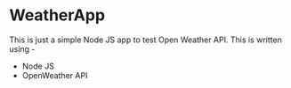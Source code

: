 # WeatherApp
This is just a simple Node JS app to test Open Weather API.
This is written using -
* Node JS
* OpenWeather API
